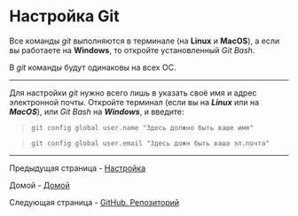 # Настройка Git

Все команды *git* выполняются в терминале (на **Linux** и **MacOS**), а если вы работаете на **Windows**, то откройте установленный *Git Bash*. 

В *git* команды будут одинаковы на всех ОС.

---

Для настройки *git* нужно всего лишь в указать своё имя и адрес электронной почты.
Откройте терминал (если вы на ***Linux*** или на ***MacOS***), или *Git Bash* на ***Windows***, и введите: 

> `git config ­­global user.name "Здесь должно быть ваше имя"`

> `git config ­­global user.email "Здесь дожн быть ваша эл.почта"`

---

Предыдущая страница - [Настройка](Nastr3.md)

Домой - [Домой](Glavnyy.md)

Cледующая страница - [GitHub. Репозиторий](repo4.md)
